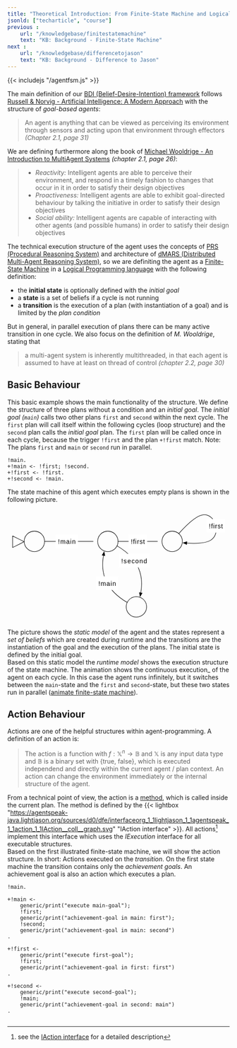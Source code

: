 ```yaml
---
title: "Theoretical Introduction: From Finite-State Machine and Logical Programming to an Agent"
jsonld: ["techarticle", "course"]
previous :
    url: "/knowledgebase/finitestatemachine"
    text: "KB: Background - Finite-State Machine"
next :
    url: "/knowledgebase/differencetojason"
    text: "KB: Background - Difference to Jason"
---
```


{{< includejs "/agentfsm.js" >}}

The main definition of our [BDI (Belief-Desire-Intention) framework](https://en.wikipedia.org/wiki/Belief%E2%80%93desire%E2%80%93intention_software_model) follows [Russell & Norvig - Artificial Intelligence: A Modern Approach](http://aima.cs.berkeley.edu/) with the structure of _goal-based agents_:

<!--more-->

> An agent is anything that can be viewed as perceiving its environment through sensors and acting upon that environment through effectors _(Chapter 2.1, page 31)_<!--more-->

We are defining furthermore along the book of [Michael Wooldrige - An Introduction to MultiAgent Systems](http://www.cs.ox.ac.uk/people/michael.wooldridge/pubs/imas/IMAS2e.html) _(chapter 2.1, page 26)_:

> * _Reactivity:_ Intelligent agents are able to perceive their environment, and respond in a timely fashion to changes that occur in it in order to satisfy their design objectives
> * _Proactiveness:_ Intelligent agents are able to exhibit goal-directed behaviour by talking the initiative in order to satisfy their design objectives
> * _Social ability:_ Intelligent agents are capable of interacting with other agents (and possible humans) in order to satisfy their design objectives

The technical execution structure of the agent uses the concepts of [PRS (Procedural Reasoning System)](https://en.wikipedia.org/wiki/Procedural_reasoning_system) and architecture of [dMARS (Distributed Multi-Agent Reasoning System)](https://en.wikipedia.org/wiki/Distributed_multi-agent_reasoning_system), so we are definiting the agent as a [Finite-State Machine](../finitestatemachine) in a [Logical Programming language](../logicalprogramming) with the following definition:

* the __initial state__ is optionally defined with the _initial goal_
* a __state__ is a set of beliefs if a cycle is not running
* a __transition__ is the execution of a plan (with instantiation of a goal) and is limited by the _plan condition_

But in general, in parallel execution of plans there can be many active transition in one cycle.
We also focus on the definition of _M. Wooldrige_, stating that

> a multi-agent system is inherently multithreaded, in that each agent is assumed to have at least on thread of control _(chapter 2.2, page 30)_



## Basic Behaviour

This basic example shows the main functionality of the structure. We define the structure of three plans without a condition and an _initial goal_. The _initial goal (```main```)_ calls two other plans ```first``` and ```second``` within the next cycle. The ```first``` plan will call itself within the following cycles (loop structure) and the ```second``` plan calls the _initial goal_ plan.  The ```first``` plan will be called once in each cycle, because the trigger ```!first``` and the plan ```+!first``` match. Note: The plans ```first``` and ```main``` or ```second``` run in parallel.

<!-- htmlmin:ignore -->
<pre data-language="AgentSpeak(L++)"><code class="language-agentspeak">!main.
+!main <- !first; !second.
+!first <- !first.
+!second <- !main.
</code></pre>
<!-- htmlmin:ignore -->

The state machine of this agent which executes empty plans is shown in the following picture.

<svg id="agentfsm" xmlns="http://www.w3.org/2000/svg" viewBox="71 51 490 248"><defs><style>@keyframes colorchange { 0%{ fill: white; } 50%{ fill: #0e7; } 100%{ fill: white; } } tspan { font-family: sans-serif; fill: black; }</style><marker orient="auto" overflow="visible" id="a" viewBox="-1 -4 10 8" markerWidth="10" markerHeight="8" color="#000"><path d="M8 0L0-3v6z" fill="currentColor" stroke="currentColor"/></marker><marker orient="auto" overflow="visible" id="b" viewBox="-9 -4 10 8" markerWidth="10" markerHeight="8" color="#000"><path d="M-8 0l8 3v-6z" fill="currentColor" stroke="currentColor"/></marker></defs><g fill="none"><circle class="state" cx="130.5" cy="121.5" r="22.5"/><circle id="init" cx="130.5" cy="121.5" r="22.5" stroke="#000" stroke-linecap="round" stroke-linejoin="round"/><path d="M82.5 109.5l25.5 12.75L82.5 135z" fill="#fff"/><path d="M82.5 109.5l25.5 12.75L82.5 135z" stroke="#000" stroke-linecap="round" stroke-linejoin="round"/><circle class="state" cx="292.5" cy="121.5" r="22.5"/><circle id="main" cx="292.5" cy="121.5" r="22.5" stroke="#000" stroke-linecap="round" stroke-linejoin="round"/><circle class="state" cx="434.376" cy="121.5" r="22.5"/><circle id="first" cx="434.376" cy="121.5" r="22.5" stroke="#000" stroke-linecap="round" stroke-linejoin="round"/><circle class="state" cx="355.5" cy="265.5" r="22.5"/><circle id="second" cx="355.5" cy="265.5" r="22.5" stroke="#000" stroke-linecap="round" stroke-linejoin="round"/><path marker-end="url(#a)" stroke="#000" stroke-linecap="round" stroke-linejoin="round" d="M153 121.5h107.1m54.9 0h86.976m-89.208 9.784c15.854 9.18 36.886 25.068 47.232 48.716 8.308 18.99 7.907 38.826 5.104 54.606"/><path d="M282.896 152.394c-2.803 15.78-3.204 35.617 5.104 54.606 10.346 23.648 31.378 39.537 47.232 48.716" marker-start="url(#b)" stroke="#000" stroke-linecap="round" stroke-linejoin="round"/><path d="M448.939 104.346C464.217 87.377 488.17 63.813 504 63c24.824-1.275 37.725 37.427 18 54-10.586 8.895-35.047 9.538-55.441 8.225" marker-end="url(#a)" stroke="#000" stroke-linecap="round" stroke-linejoin="round"/><path fill="#fff" d="M177.515 106.5h49v30h-49z"/><text transform="translate(182.515 112.276)"><tspan x=".084" y="15" textLength="38.832">!main</tspan></text><path fill="#fff" d="M338.2 106.5h41v30h-41z"/><text transform="translate(343.2 112.276)"><tspan x=".1" y="15" textLength="30.8">!first</tspan></text><path fill="#fff" d="M510.291 72.278h41v30h-41z"/><text transform="translate(515.291 78.054)"><tspan x=".1" y="15" textLength="30.8">!first</tspan></text><path fill="#fff" d="M317.016 148.745h67v30h-67z"/><text transform="translate(322.016 154.521)"><tspan x=".052" y="15" textLength="56.896">!second</tspan></text><path fill="#fff" d="M266.617 198.336h49v30h-49z"/><text transform="translate(271.617 204.112)"><tspan x=".084" y="15" textLength="38.832">!main</tspan></text></g></svg>

The picture shows the _static model_ of the agent and the states represent a _set of beliefs_ which are created during runtime and the transitions are the instantiation of the goal and the execution of the plans. The initial state is defined by the initial goal.
<br/>
Based on this static model the _runtime model_ shows the execution structure of the state machine. The animation shows the continuous execution_ of the agent on each cycle. In this case the agent runs infinitely, but it switches between the ```main```-state and the ```first``` and ```second```-state, but these two states run in parallel (<a href="#agentfsm" id="animate-agentfsm">animate finite-state machine</a>).


## Action Behaviour

Actions are one of the helpful structures within agent-programming. A definition of an action is:

> The action is a function with $f : \mathbb{X}^n \rightarrow \mathbb{B}$ and $\mathbb{X}$ is any input data type and $\mathbb{B}$ is a binary set with {true, false}, which is executed independend and directly within the current agent / plan context. An action can change the environment immediately or the internal structure of the agent.

From a technical point of view, the action is a [method](https://en.wikipedia.org/wiki/Method_(computer_programming)), which is called inside the current plan. The method is defined by the {{< lightbox "https://agentspeak-java.lightjason.org/sources/d0/dfe/interfaceorg_1_1lightjason_1_1agentspeak_1_1action_1_1IAction__coll__graph.svg" "IAction interface" >}}. All actions[^iaction] implement this interface which uses the _IExecution_ interface for all executable structures.
<br/>
Based on the first illustrated finite-state machine, we will show the action structure. In short: Actions executed on the _transition_. On the first state machine the transition contains only the _achievement goals_. An achievement goal is also an action which executes a plan.

<!-- htmlmin:ignore -->
<pre data-language="AgentSpeak(L++)"><code class="language-agentspeak line-numbers">!main.

+!main <-
    generic/print("execute main-goal");
    !first;
    generic/print("achievement-goal in main: first");
    !second;
    generic/print("achievement-goal in main: second")
.

+!first <-
    generic/print("execute first-goal");
    !first;
    generic/print("achievement-goal in first: first")
.

+!second <-
    generic/print("execute second-goal");
    !main;
    generic/print("achievement-goal in second: main")
.

</code></pre>
<!-- htmlmin:ignore -->


[^iaction]: see the [IAction interface](https://agentspeak-java.lightjason.org/sources/dc/d53/interfaceorg_1_1lightjason_1_1agentspeak_1_1action_1_1IAction.html) for a detailed description
